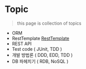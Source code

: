 # Topic
> this page is collection of topics

* ORM
* RestTemplate [RestTemplate](https://e2e2e2.tistory.com/15)
* REST API
* Test code ( JUnit, TDD )
* 개발 방법론 ( DDD, EDD, TDD )
* DB 파헤치기 ( RDB, NoSQL )